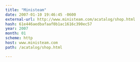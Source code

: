 ```yaml
---
title: "Ministeam"
date: 2007-01-10 19:46:45 -0600
external-url: http://www.ministeam.com/acatalog/shop.html
hash: 61e446aedbafaaf0b1ac1616c390ec57
year: 2007
month: 01
scheme: http
host: www.ministeam.com
path: /acatalog/shop.html

---
```



